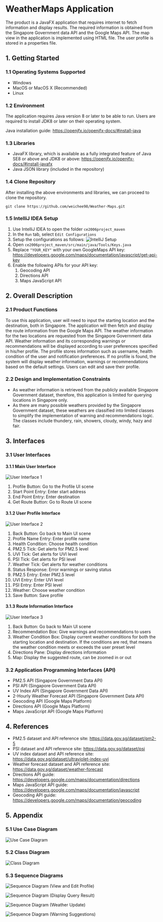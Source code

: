 # WeatherMaps Application

The product is a JavaFX application that requires internet to fetch information and display results. 
The required information is obtained from the Singapore Government data API and the Google Maps API. 
The map view in the application is implemented using HTML file. The user profile is stored in a properties file.

## 1. Getting Started

### 1.1 Operating Systems Supported

- Windows
- MacOS or MacOS X (Recommended)
- Linux

### 1.2 Environment

The application requires Java version 8 or later to be able to run. Users are required to install JDK8 or later on 
their operating system. 

Java installation guide: https://openjfx.io/openjfx-docs/#install-java

### 1.3 Libraries
- JavaFX library, which is available as a fully integrated feature of Java SE8 or above and JDK8 or above: 
https://openjfx.io/openjfx-docs/#install-javafx
- Java JSON library (included in the repository)

### 1.4 Clone Repository

After installing the above environments and libraries, we can proceed to clone the repository.

``git clone https://github.com/weichee98/Weather-Maps.git``

### 1.5 IntelliJ IDEA Setup

1. Use IntelliJ IDEA to open the folder `ce2006project_maven`
2. In the `Run` tab, select `Edit Configurations`
3. Setup the configurations as follows:
![IntelliJ Setup](images/IntelliJ%20Setup.PNG)
4. Open `ce2006project_maven/src/main/java/Tools/Keys.java`
5. Replace `"YOUR_KEY"` with your own GoogleMaps API key: 
https://developers.google.com/maps/documentation/javascript/get-api-key
6. Enable the following APIs for your API key:
   1. Geocoding API
   2. Directions API
   3. Maps JavaScript API

## 2. Overall Description

### 2.1 Product Functions

To use this application, user will need to input the starting location and the destination, both in Singapore. 
The application will then fetch and display the route information from the Google Maps API. 
The weather information for the two locations are requested from the Singapore Government data API. 
Weather information and its corresponding warnings or recommendations will be displayed according to user preferences 
specified in his/her profile. The profile stores information such as username, health condition of the user and 
notification preferences. If no profile is found, the system will display weather information, warnings or 
recommendations based on the default settings. Users can edit and save their profile.

### 2.2 Design and Implementation Constraints

- As weather information is retrieved from the publicly available Singapore Government dataset, therefore, this 
application is limited for querying locations in Singapore only.
- As there are many possible weathers provided by the Singapore Government dataset, these weathers are classified 
into limited classes to simplify the implementation of warning and recommendations logic. 
The classes include thundery, rain, showers, cloudy, windy, hazy and fair.

## 3. Interfaces

### 3.1 User Interfaces

#### 3.1.1 Main User Interface
![User Interface 1](images/UI1.PNG)
1. Profile Button: Go to the Profile UI scene
2. Start Point Entry: Enter start address
3. End Point Entry: Enter destination
4. Get Route Button: Go to Route UI scene

#### 3.1.2 User Profile Interface
![User Interface 2](images/UI2.PNG)
1.	Back Button: Go back to Main UI scene
2.	Profile Name Entry: Enter profile name
3.	Health Condition: Choose health condition
4.	PM2.5 Tick: Get alerts for PM2.5 level
5.	UVI Tick: Get alerts for UVI level
6.	PSI Tick: Get alerts for PSI level
7.	Weather Tick: Get alerts for weather conditions
8.	Status Response: Error warnings or saving status
9.	PM2.5 Entry: Enter PM2.5 level
10.	UVI Entry: Enter UVI level
11.	PSI Entry: Enter PSI level
12.	Weather: Choose weather condition
13.	Save Button: Save profile

#### 3.1.3 Route Information Interface
![User Interface 3](images/UI3.PNG)
1.	Back Button: Go back to Main UI scene
2.	Recommendation Box: Give warnings and recommendations to users
3.	Weather Condition Box: Display current weather conditions for both the starting location and destination. If the conditions are red, that means the weather condition meets or exceeds the user preset level
4.	Directions Pane: Display directions information
5.	Map: Display the suggested route, can be zoomed in or out

### 3.2 Application Programming Interfaces (API)

- PM2.5 API (Singapore Government Data API)
- PSI API (Singapore Government Data API)
- UV Index API (Singapore Government Data API)
- 2-Hourly Weather Forecast API (Singapore Government Data API)
- Geocoding API (Google Maps Platform)
- Directions API (Google Maps Platform)
- Maps JavaScript API (Google Maps Platform)

## 4. References

- PM2.5 dataset and API reference site: https://data.gov.sg/dataset/pm2-5
- PSI dataset and API reference site: https://data.gov.sg/dataset/psi
- UV index dataset and API reference site: https://data.gov.sg/dataset/ultraviolet-index-uvi
- Weather forecast dataset and API reference site: https://data.gov.sg/dataset/weather-forecast 
- Directions API guide: https://developers.google.com/maps/documentation/directions
- Maps JavaScript API guide: https://developers.google.com/maps/documentation/javascript
- Geocoding API guide: https://developers.google.com/maps/documentation/geocoding


## 5. Appendix

### 5.1 Use Case Diagram
![Use Case Diagram](images/Use%20Case%20Diagram.png)

### 5.2 Class Diagram
![Class Diagram](images/Class%20Diagram.png)

### 5.3 Sequence Diagrams
![Sequence Diagram (View and Edit Profile)](images/Sequence%20Diagram%20(View%20and%20Edit%20Profile).png)

![Sequence Diagram (Display Query Result)](images/Sequence%20Diagram%20(Display%20Query%20Results).png)

![Sequence Diagram (Weather Update)](images/Sequence%20Diagram%20(Weather%20Update).png)

![Sequence Diagram (Warning Suggestions)](images/Sequence%20Diagram%20(Warning%20Suggestions).png)






